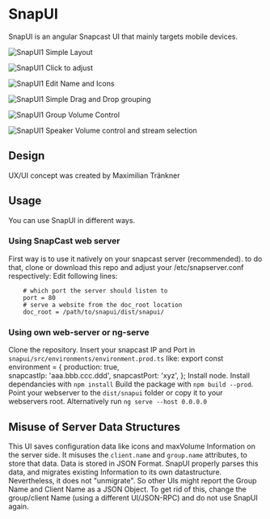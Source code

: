 # SnapUI
SnapUI is an angular Snapcast UI that mainly targets mobile devices.

![SnapUI1](docs/images/snapui1.png)
Simple Layout

![SnapUI1](docs/images/snapui2.png)
Click to adjust

![SnapUI1](docs/images/snapui3.png)
Edit Name and Icons

![SnapUI1](docs/images/snapui4.png)
Simple Drag and Drop grouping

![SnapUI1](docs/images/snapui1.png)
Group Volume Control

![SnapUI1](docs/images/snapui6.png)
Speaker Volume control and stream selection

## Design
UX/UI concept was created by Maximilian Tränkner

## Usage
You can use SnapUI in different ways.

### Using SnapCast web server
First way is to use it natively on your snapcast server (recommended). to do that, clone or download this repo and adjust your /etc/snapserver.conf respectively:
Edit following lines:

        # which port the server should listen to
        port = 80
        # serve a website from the doc_root location
        doc_root = /path/to/snapui/dist/snapui/

### Using own web-server or ng-serve
Clone the repository.
Insert your snapcast IP and Port in `snapui/src/environments/environment.prod.ts` like:
        export const environment = {
            production: true,  
            snapcastIp: 'aaa.bbb.ccc.ddd',
            snapcastPort: 'xyz',
        };
Install node.
Install dependancies with `npm install`
Build the package with `npm build --prod`.
Point your webserver to the `dist/snapui` folder or copy it to your webservers root. Alternatively run `ng serve --host 0.0.0.0`

## Misuse of Server Data Structures
This UI saves configuration data like icons and maxVolume Information on the server side. It misuses the `client.name` and `group.name` attributes, to store that data.
Data is stored in JSON Format.
SnapUI properly parses this data, and migrates existing Information to its own datastructure. Nevertheless, it does not "unmigrate". So other UIs might report the Group Name and Client Name as a JSON Object.
To get rid of this, change the group/client Name (using a different UI/JSON-RPC) and do not use SnapUI again.